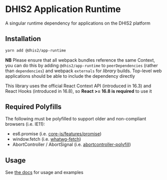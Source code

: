 # DHIS2 Application Runtime

A singular runtime dependency for applications on the DHIS2 platform

## Installation

```sh
yarn add @dhis2/app-runtime
```

**NB** Please ensure that all webpack bundles reference the same Context, you can do this by adding `@dhis2/app-runtime` to `peerDependencies` (rather than `dependencies`) and webpack `externals` for _library_ builds. Top-level web applications should be able to include the dependency directly

This library uses the official React Context API (introduced in 16.3) and React Hooks (introduced in 16.8), so **React >= 16.8 is required** to use it

## Required Polyfills

The following must be polyfilled to support older and non-compliant browsers (i.e. IE11):

-   es6.promise (i.e. [core-js/features/promise](https://github.com/zloirock/core-js))
-   window.fetch (i.e. [whatwg-fetch](https://github.com/github/fetch))
-   AbortController / AbortSignal (i.e. [abortcontroller-polyfill](https://www.npmjs.com/package/abortcontroller-polyfill))

## Usage

See [the docs](https://runtime.dhis2.nu) for usage and examples
